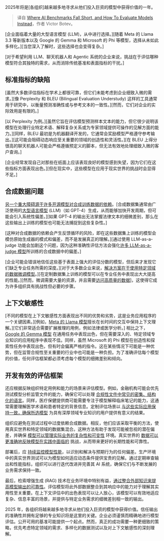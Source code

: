 
<!--
title: AI 基准测试的不足之处，以及如何评估模型
cover: https://cdn.thenewstack.io/media/2025/02/388ceb49-charlesdeluvio-pjah2ax4uwk-unsplash-scaled.jpg
-->

2025年将是[各组织]越来越多地寻求从他们投入巨资的模型中获得价值的一年。

> 译自 [Where AI Benchmarks Fall Short, and How To Evaluate Models Instead](https://thenewstack.io/where-ai-benchmarks-fall-short-and-how-to-evaluate-models-instead/)，作者 Victor Botev。

[企业面临着大量的大型语言模型 (LLM)，从中进行选择。][随着 Meta 的 Llama 3.3 等新版本以及 Google 的 Gemma 和 Microsoft 的 Phi 等模型，选择从未如此多样化。][当您深入了解时，这些选择也会变得复杂。]

[对于希望利用 LLM、聊天机器人和 Agentic 系统的企业来说，挑战在于评估哪种模型符合其独特的需求，从而消除传统基准和表面指标的干扰。]

## 标准指标的缺陷

[虽然大多数评估指标在学术上都很可靠，但它们未能考虑到企业细致入微的需求。][像 Perplexity 和 BLEU (Bilingual Evaluation Understudy) 这样的工具通常用于研究中，以衡量预测准确性或与参考文本的一致性。][然而，它们对企业的实际效用是有限的。]

[以 Perplexity 为例。][虽然它旨在评估模型预测样本文本的能力，但它很少说明该模型在处理行业特定术语、解释复杂关系或为专家领域提供可操作的见解方面的能力。][同样，BLEU 最初是为机器翻译开发的，它通常会奖励模型严格遵守参考输出。][这可能会阻碍动态响应至关重要的领域的创造性和灵活性。][在 BLEU 上得分很高的聊天机器人可能会严格遵循预定义的脚本，但无法有效地处理细致入微的客户查询。]

[企业经常发现自己对那些在纸面上应该表现良好的模型感到失望，因为它们在这些指标方面表现出色。][但在现实中，这些模型在应用于现实世界的挑战时会显得不足。]

## 合成数据问题

[另一个重大障碍源于许多开源模型对合成训练数据的依赖](https://thenewstack.io/data-modeling-part-2-method-for-time-series-databases/)。[合成数据集通常由广泛使用的[大型语言模型](https://thenewstack.io/why-large-language-models-wont-replace-human-coders/) (LLM)（如 GPT-4）生成，从而能够加快开发周期，但可能会引入系统性偏差。][如果 GPT-4 的输出无法掌握法律文本的细微差别，那么在这些输出上训练的模型也可能无法捕捉到这些复杂性。]

[这种对合成数据的依赖会产生反馈循环的风险，即在这些数据集上训练的模型会模仿原始生成器的模式和偏差，而不是发展真正的理解。][通过使用 LLM-as-a-judge 功能会加剧这个问题，因为这种准确性评估方法会强化[许多 LLM-as-a-judge 模型](https://thenewstack.io/the-future-of-ai-and-travel-relies-on-synthetic-data/)所训练的合成数据中的偏差。]

[企业可能会错误地信任这些基于表面上强大的评估分数的模型，但后来才发现它们缺乏专业任务所需的深度。][对于大多数企业来说，[解决方案在于使用特定领域的数据微调模型](https://thenewstack.io/top-5-vector-database-solutions-for-your-ai-project/)。][在定制数据集上训练的模型可以在专业任务中表现出大大提高的性能。][然而，微调需要大量的资源，并且需要[访问高质量的数据](https://thenewstack.io/a-look-at-datastaxs-ai-and-push-cache-for-data-access-at-scale/)]，这使得它成为许多组织具有挑战性但必要的步骤。

## 上下文敏感性

[不同的模型在上下文敏感性方面表现出不同的优势和劣势，这是业务应用程序的一个关键因素。][例如，[Meta 的 Llama 模型](https://thenewstack.io/why-open-source-developers-are-using-llama-metas-ai-model/)擅长在长时间的交互中保持上下文理解。][它们非常适合需要扩展推理的用例，例如法律或医学分析。]
相比之下，[Google 的 Gemma 模型](https://thenewstack.io/gemma-google-takes-on-small-open-models-llama-2-and-mistral/) 在通用任务中表现出色，但在需要深入的、特定领域专业知识的应用程序中表现不佳。同样，虽然 Microsoft 的 Phi 模型在创造性和探索性任务中表现出色，但有时会偏离严格的指令。这在某些情况下可能是一种优势，但在监管合规性至关重要的行业中也可能是一种负担。为了准确评估每个模型的价值，任何评估框架都必须考虑每个模型的细微差别和倾向。

## 开发有效的评估框架

还应根据反映组织特定用例和能力的场景来评估模型。例如，金融机构可能会优先测试模型分析监管文件的能力，确保它可以处理 [合规性文件中常见的密集、结构化的语言](https://thenewstack.io/building-privacy-aware-ai-software-with-vector-databases/)。同样，医疗保健提供商可能需要专注于模型解释临床笔记的能力，这通常需要理解医学术语和患者特定的背景信息。定制评估场景以 [与这些实际应用保持一致，确保所选模型](https://thenewstack.io/ai-alignment-in-practice-what-it-means-and-how-to-get-it/) 为具有深厚领域专业知识的用户提供有意义的结果。

组织应避免在测试过程中过度依赖合成数据。相反，他们应该采取平衡的方法，使用真实世界和特定领域的数据集混合。这种方法有助于发现可能被忽视的潜在偏差，并确保 [模型可以管理实际业务的复杂性和可变性](https://thenewstack.io/apis-are-driving-new-business-models-and-unlocking-revenue-streams/) 环境。真实世界的 [数据可以更准确地反映模型在实践中面临的](https://thenewstack.io/data-unions-offer-a-new-model-for-user-data/) 挑战，从而带来更好的长期性能和可靠性。

部署后，应 [持续监控模型性能](https://thenewstack.io/linux-deploy-the-netdata-server-performance-monitor/)，以识别和解决与预期行为的任何偏差。生产环境中的真实世界测试可以为模型如何适应动态条件提供宝贵的见解。通过定期审查输出和性能指标，组织可以进行迭代改进并完善其 AI 系统，确保它们与不断发展的业务需求保持一致。

最后，检索增强生成 (RAG) 技术在业务环境中特别有益，[通过整合外部知识来提高模型输出的可靠性](https://thenewstack.io/5-ways-ai-improves-knowledge-management/)。评估模型将此外部数据整合到其响应中的能力对于理解其实用性至关重要。在上下文评估中的出色表现可以让人放心，该模型可以有效地适应复杂、信息丰富的场景，并提供与特定业务需求的细微差别相一致的输出。

2025 年，各组织将越来越多地寻求从他们投入巨资的模型中获得价值。信任输出的准确性并拥有足够的专业知识将是这里的关键。企业必须谨慎而精确地进行模型评估。公开可用的基准可能提供一个起点。然而，真正的成功需要一种更细致的策略，优先考虑特定领域的需求、多样化的数据测试以及对上下文敏感性的深刻理解。
